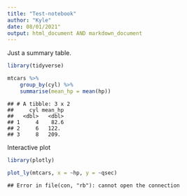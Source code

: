 ```yaml
---
title: "Test-notebook"
author: "Kyle"
date: 08/01/2021"
output: html_document AND markdown_document
---
```




Just a summary table.


```r
library(tidyverse)

mtcars %>% 
	group_by(cyl) %>% 
	summarise(mean_hp = mean(hp))
```

```
## # A tibble: 3 x 2
##     cyl mean_hp
##   <dbl>   <dbl>
## 1     4    82.6
## 2     6   122. 
## 3     8   209.
```

Interactive plot


```r
library(plotly)

plot_ly(mtcars, x = ~hp, y = ~qsec)
```

```
## Error in file(con, "rb"): cannot open the connection
```
